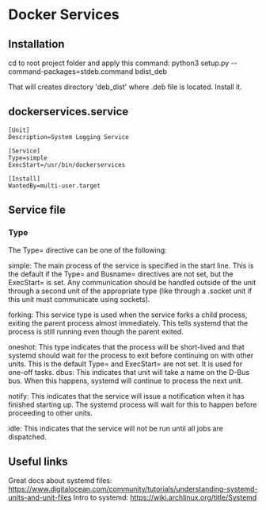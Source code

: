# Docker Services

## Installation
cd to root project folder and apply this command:
    python3 setup.py --command-packages=stdeb.command bdist_deb

That will creates directory 'deb_dist' where .deb file is located.
Install it.

## dockerservices.service
    [Unit]
    Description=System Logging Service

    [Service]
    Type=simple
    ExecStart=/usr/bin/dockerservices

    [Install]
    WantedBy=multi-user.target

## Service file
### Type
The Type= directive can be one of the following:

simple: The main process of the service is specified in the start line. This is the default if the Type= and Busname= directives are not set, but the ExecStart= is set. Any communication should be handled outside of the unit through a second unit of the appropriate type (like through a .socket unit if this unit must communicate using sockets).

forking: This service type is used when the service forks a child process, exiting the parent process almost immediately. This tells systemd that the process is still running even though the parent exited.

oneshot: This type indicates that the process will be short-lived and that systemd should wait for the process to exit before continuing on with other units. This is the default Type= and ExecStart= are not set. It is used for one-off tasks.
dbus: This indicates that unit will take a name on the D-Bus bus. When this happens, systemd will continue to process the next unit.

notify: This indicates that the service will issue a notification when it has finished starting up. The systemd process will wait for this to happen before proceeding to other units.

idle: This indicates that the service will not be run until all jobs are dispatched.

## Useful links
Great docs about systemd files: https://www.digitalocean.com/community/tutorials/understanding-systemd-units-and-unit-files
Intro to systemd: https://wiki.archlinux.org/title/Systemd

